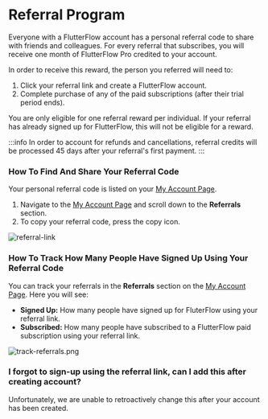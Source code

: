 
# Referral Program

Everyone with a FlutterFlow account has a personal referral code to share with friends and colleagues. For every referral that subscribes, you will receive one month of FlutterFlow Pro credited to your account.

In order to receive this reward, the person you referred will need to:

1. Click your referral link and create a FlutterFlow account.
2. Complete purchase of any of the paid subscriptions (after their trial period ends).

You are only eligible for one referral reward per individual. If your referral has already signed up for FlutterFlow, this will not be eligible for a reward.

:::info
In order to account for refunds and cancellations, referral credits will be processed 45 days after your referral's first payment.
:::

### How To Find And Share Your Referral Code

Your personal referral code is listed on your [My Account Page](https://app.flutterflow.io/account).

1. Navigate to the [My Account Page](https://app.flutterflow.io/account) and scroll down to the **Referrals** section.
2. To copy your referral code, press the copy icon.

![referral-link](imgs/referral-link.avif)

### How To Track How Many People Have Signed Up Using Your Referral Code

You can track your referrals in the **Referrals** section on the [My Account Page](https://app.flutterflow.io/account). Here you will see:

* **Signed Up:** How many people have signed up for FluterFlow using your referral link.
* **Subscribed:** How many people have subscribed to a FlutterFlow paid subscription using your referral link.

![track-referrals.png](imgs/track-referral.avif)

### I forgot to sign-up using the referral link, can I add this after creating account?

Unfortunately, we are unable to retroactively change this after your account has been created.